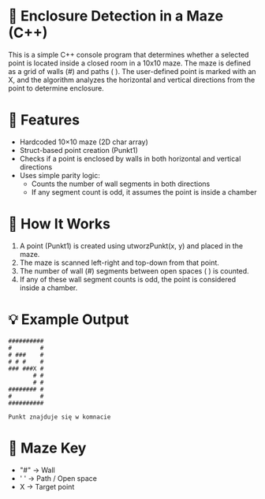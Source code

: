 # 🧱 Enclosure Detection in a Maze (C++)
This is a simple C++ console program that determines whether a selected point is located inside a closed room in a 10x10 maze. The maze is defined as a grid of walls (#) and paths ( ). The user-defined point is marked with an X, and the algorithm analyzes the horizontal and vertical directions from the point to determine enclosure.
# 📌 Features
- Hardcoded 10×10 maze (2D char array)
- Struct-based point creation (Punkt1)
- Checks if a point is enclosed by walls in both horizontal and vertical directions
- Uses simple parity logic:
  - Counts the number of wall segments in both directions
  - If any segment count is odd, it assumes the point is inside a chamber
# 🧪 How It Works
1. A point (Punkt1) is created using utworzPunkt(x, y) and placed in the maze.
2. The maze is scanned left-right and top-down from that point.
3. The number of wall (#) segments between open spaces ( ) is counted.
4. If any of these wall segment counts is odd, the point is considered inside a chamber.
# 💡 Example Output
```shell
##########
#        #
# ###    #
# # #    #
### ###X #
       # #
       # #
######## #
#        #
##########

Punkt znajduje się w komnacie
```
# 🧱 Maze Key
- "#" → Wall
- ' ' → Path / Open space
- X → Target point
